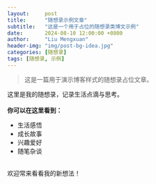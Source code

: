 ```yaml
---
layout:     post
title:      "随想录示例文章"
subtitle:   "这是一个用于占位的随想录类博文示例"
date:       2024-08-10 12:00:00 +0800
author:     "Liu Mengxuan"
header-img: "img/post-bg-idea.jpg"
categories: [随想录]
tags: [随想录, 示例]
---
```


> 这是一篇用于演示博客样式的随想录占位文章。

<p>这里是我的随想录，记录生活点滴与思考。
<br>
<br><b>你可以在这里看到：</b>
<ul>
  <li>生活感悟</li>
  <li>成长故事</li>
  <li>兴趣爱好</li>
  <li>随笔杂谈</li>
</ul>
<br>欢迎常来看看我的新想法！</p>

